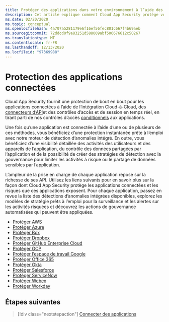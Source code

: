 ```yaml
---
title: Protéger des applications dans votre environnement à l’aide des API du fournisseur de services Cloud
description: Cet article explique comment Cloud App Security protège vos applications connectées.
ms.date: 02/20/2020
ms.topic: conceptual
ms.openlocfilehash: 4a707a5281179e6f16ef56fec801c667f4b69aeb
ms.sourcegitcommit: 72ddcd0f9a83251d588009abf506676612c50267
ms.translationtype: MT
ms.contentlocale: fr-FR
ms.lasthandoff: 12/13/2020
ms.locfileid: "97369988"
---
```

# <a name="protecting-connected-apps"></a>Protection des applications connectées

Cloud App Security fournit une protection de bout en bout pour les applications connectées à l’aide de l’intégration Cloud-à-Cloud, des [connecteurs d’API](enable-instant-visibility-protection-and-governance-actions-for-your-apps.md)et des contrôles d’accès et de session en temps réel, en tirant parti de nos contrôles d’accès [conditionnels](proxy-intro-aad.md) aux applications.

Une fois qu’une application est connectée à l’aide d’une ou de plusieurs de ces méthodes, vous bénéficiez d’une protection instantanée prête à l’emploi avec notre moteur de détection d’anomalies intégré. En outre, vous bénéficiez d’une visibilité détaillée des activités des utilisateurs et des appareils de l’application, du contrôle des données partagées par l’application et de la possibilité de créer des stratégies de détection avec la gouvernance pour limiter les activités à risque ou le partage de données sensibles par l’application.

L’ampleur de la prise en charge de chaque application repose sur la richesse de ses API. Utilisez les liens suivants pour en savoir plus sur la façon dont Cloud App Security protège les applications connectées et les risques que ces applications exposent. Pour chaque application, passez en revue la liste des détections d’anomalies intégrées disponibles, explorez les modèles de stratégie prêts à l’emploi pour la surveillance et les alertes sur les activités risquées et découvrez les actions de gouvernance automatisées qui peuvent être appliquées.

- [Protéger AWS](protect-aws.md)
- [Protéger Azure](protect-azure.md)
- [Protéger Box](protect-box.md)
- [Protéger Dropbox](protect-dropbox.md)
- [Protéger GitHub Enterprise Cloud](protect-github.md)
- [Protéger GCP](protect-gcp.md)
- [Protéger l’espace de travail Google](protect-google-workspace.md)
- [Protéger Office 365](protect-office-365.md)
- [Protéger Okta](protect-okta.md)
- [Protéger Salesforce](protect-salesforce.md)
- [Protéger ServiceNow](protect-servicenow.md)
- [Protéger Webex](protect-webex.md)
- [Protéger Workday](protect-workday.md)

## <a name="next-steps"></a>Étapes suivantes

> [!div class="nextstepaction"]
> [Connecter des applications](enable-instant-visibility-protection-and-governance-actions-for-your-apps.md)
